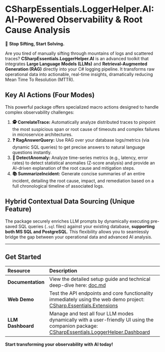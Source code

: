 ﻿# CSharpEssentials.LoggerHelper.AI: AI-Powered Observability & Root Cause Analysis

🚀 **Stop Sifting, Start Solving.**

Are you tired of manually sifting through mountains of logs and scattered traces? **CSharpEssentials.LoggerHelper.AI** is an advanced toolkit that integrates **Large Language Models (LLMs)** and **Retrieval-Augmented Generation (RAG)** directly into your C# logging pipeline. It transforms raw operational data into actionable, real-time insights, dramatically reducing Mean Time To Resolution (MTTR).

## Key AI Actions (Four Modes)

This powerful package offers specialized macro actions designed to handle complex observability challenges:

1.  **🕵️ CorrelateTrace:** Automatically analyze distributed traces to pinpoint the most suspicious span or root cause of timeouts and complex failures in microservice architectures.
2.  **❓ RagAnswerQuery:** Use RAG over your database logs/metrics (via dynamic SQL queries) to get precise answers to natural language questions instantly.
3.  **🚨 DetectAnomaly:** Analyze time-series metrics (e.g., latency, error rates) to detect statistical anomalies (Z-score analysis) and provide an AI-driven explanation of the root cause and mitigation steps.
4.  **📚 SummarizeIncident:** Generate concise summaries of an entire incident, detailing the root cause, impact, and remediation based on a full chronological timeline of associated logs.

## Hybrid Contextual Data Sourcing (Unique Feature)

The package securely enriches LLM prompts by dynamically executing pre-saved SQL queries (`.sql` files) against your existing database, **supporting both MS SQL and PostgreSQL**. This flexibility allows you to seamlessly bridge the gap between your operational data and advanced AI analysis.

---

## Get Started

| Resource | Description |
| :--- | :--- |
| **Documentation** | View the detailed setup guide and technical deep-dive here: [doc.md](https://github.com/alexbypa/CSharp.Essentials/blob/main/CSharpEssentials.LoggerHelper.AI/doc.md) |
| **Web Demo** | Test the API endpoints and core functionality immediately using the web demo project: [CSharp.Essentials.Extensions](https://github.com/alexbypa/Csharp.Essentials.Extensions) |
| **LLM Dashboard** | Manage and test all four LLM modes dynamically with a user-friendly UI using the companion package: [CSharpEssentials.LoggerHelper.Dashboard](https://www.nuget.org/packages/CSharpEssentials.LoggerHelper.Dashboard) |

**Start transforming your observability with AI today!**